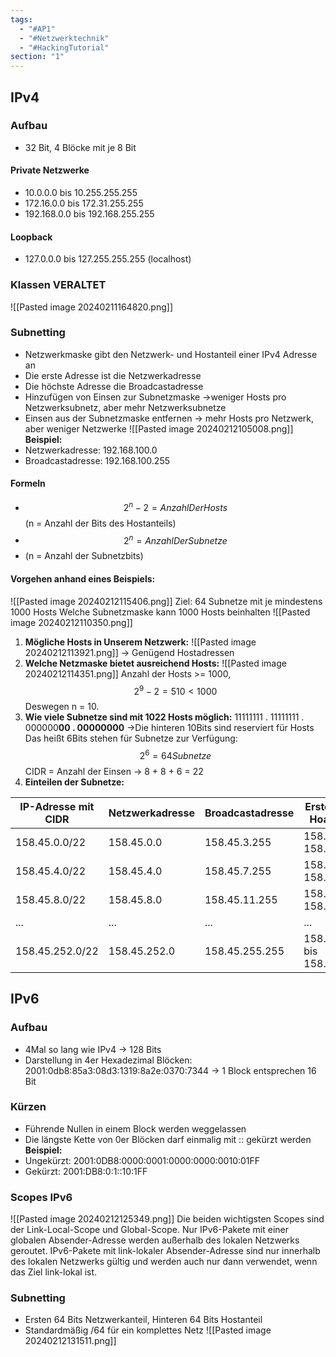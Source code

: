 ```yaml
---
tags:
  - "#AP1"
  - "#Netzwerktechnik"
  - "#HackingTutorial"
section: "1"
---
```

## IPv4
### Aufbau
+ 32 Bit, 4 Blöcke mit je 8 Bit

#### Private Netzwerke
+ 10.0.0.0 bis 10.255.255.255
+ 172.16.0.0 bis 172.31.255.255
+ 192.168.0.0 bis 192.168.255.255
#### Loopback
+ 127.0.0.0 bis 127.255.255.255 (localhost)
### Klassen VERALTET
![[Pasted image 20240211164820.png]]
### Subnetting
+ Netzwerkmaske gibt den Netzwerk- und Hostanteil einer IPv4 Adresse an
+ Die erste Adresse ist die Netzwerkadresse
+ Die höchste Adresse die Broadcastadresse
+ Hinzufügen von Einsen zur Subnetzmaske ->weniger Hosts pro Netzwerksubnetz, aber mehr Netzwerksubnetze 
+ Einsen aus der Subnetzmaske entfernen -> mehr Hosts pro Netzwerk, aber weniger Netzwerke
![[Pasted image 20240212105008.png]]
**Beispiel:**
+ Netzwerkadresse: 192.168.100.0
+ Broadcastadresse: 192.168.100.255
#### Formeln
+ $$2^n-2 = AnzahlDerHosts$$ (n = Anzahl der Bits des Hostanteils)
+ $$2^n=AnzahlDerSubnetze$$
+ (n = Anzahl der Subnetzbits)
#### Vorgehen anhand eines Beispiels:
![[Pasted image 20240212115406.png]]
Ziel: 64 Subnetze mit je mindestens 1000 Hosts
Welche Subnetzmaske kann 1000 Hosts beinhalten
![[Pasted image 20240212110350.png]]
1. **Mögliche Hosts in Unserem Netzwerk:** 
	![[Pasted image 20240212113921.png]] 
	-> Genügend Hostadressen
2. **Welche Netzmaske bietet ausreichend Hosts:**
	![[Pasted image 20240212114351.png]]
	Anzahl der Hosts >= 1000, $$2^9-2 = 510 < 1000$$ Deswegen n = 10.
3. **Wie viele Subnetze sind mit 1022 Hosts möglich:**
	11111111 . 11111111 . 000000**00 . 00000000** ->Die hinteren 10Bits sind reserviert für Hosts 
	Das heißt 6Bits stehen für Subnetze zur Verfügung:$$2^6=64Subnetze$$
	CIDR = Anzahl der Einsen -> 8 + 8 + 6 = 22
4. **Einteilen der Subnetze:**

| **IP-Adresse mit CIDR** | **Netzwerkadresse** | **Broadcastadresse** | **Erste und letzte Hoastadresse** |
| --- | --- | ---- | --- |
| 158.45.0.0/22           | 158.45.0.0 |  158.45.3.255 | 158.45.0.1 bis 158.45.3.254 |
| 158.45.4.0/22           | 158.45.4.0 |  158.45.7.255 | 158.45.4.1 bis 158.45.7.254  |
| 158.45.8.0/22           | 158.45.8.0 |  158.45.11.255 | 158.45.8.1 bis 158.45.11.254  |
| ...                     | ... | ... | ... |
| 158.45.252.0/22 | 158.45.252.0 |  158.45.255.255 | 158.45.252.1 bis 158.45.255.254  |
## IPv6
### Aufbau
+ 4Mal so lang wie IPv4 -> 128 Bits
+ Darstellung in 4er Hexadezimal Blöcken: 2001:0db8:85a3:08d3:1319:8a2e:0370:7344 -> 1 Block entsprechen 16 Bit
### Kürzen
+ Führende Nullen in einem Block werden weggelassen
+ Die längste Kette von 0er Blöcken darf einmalig mit :: gekürzt werden
**Beispiel:**
+ Ungekürzt: 2001:0DB8:0000:0001:0000:0000:0010:01FF
+ Gekürzt: 2001:DB8:0:1::10:1FF

### Scopes IPv6
![[Pasted image 20240212125349.png]]
Die beiden wichtigsten Scopes sind der Link-Local-Scope und Global-Scope. Nur IPv6-Pakete mit einer globalen Absender-Adresse werden außerhalb des lokalen Netzwerks geroutet. IPv6-Pakete mit link-lokaler Absender-Adresse sind nur innerhalb des lokalen Netzwerks gültig und werden auch nur dann verwendet, wenn das Ziel link-lokal ist.
### Subnetting
+ Ersten 64 Bits Netzwerkanteil, Hinteren 64 Bits Hostanteil
+ Standardmäßig /64 für ein komplettes Netz
![[Pasted image 20240212131511.png]]